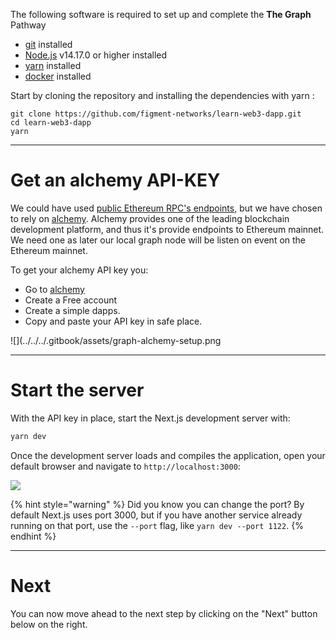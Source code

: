 The following software is required to set up and complete the **The Graph** Pathway

- [git](https://git-scm.com/book/en/v2/Getting-Started-Installing-Git) installed
- [Node.js](https://nodejs.org/) v14.17.0 or higher installed
- [yarn](https://yarnpkg.com/getting-started/install) installed
- [docker](https://www.docker.com) installed

Start by cloning the repository and installing the dependencies with yarn :

```text
git clone https://github.com/figment-networks/learn-web3-dapp.git
cd learn-web3-dapp
yarn
```

---

# Get an alchemy API-KEY

We could have used [public Ethereum RPC's endpoints](https://docs.linkpool.io/docs/public_rpc), but we have chosen to rely on [alchemy](https://www.alchemy.com/). Alchemy provides one of the leading blockchain development platform, and thus it's provide endpoints to Ethereum mainnet. We need one as later our local graph node will be listen on event on the Ethereum mainnet.

To get your alchemy API key you:

- Go to [alchemy](https://www.alchemy.com/)
- Create a Free account
- Create a simple dapps.
- Copy and paste your API key in safe place.

![](../../../.gitbook/assets/graph-alchemy-setup.png

---

# Start the server

With the API key in place, start the Next.js development server with:

```bash
yarn dev
```

Once the development server loads and compiles the application, open your default browser and navigate to `http://localhost:3000`:

![](../../../.gitbook/assets/pathways/pathway-home.gif)

{% hint style="warning" %}
Did you know you can change the port? By default Next.js uses port 3000, but if you have another service already running on that port, use the `--port` flag, like `yarn dev --port 1122`.
{% endhint %}

---

# Next

You can now move ahead to the next step by clicking on the "Next" button below on the right.
